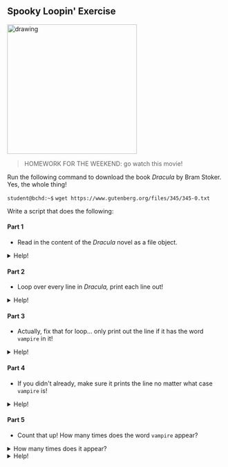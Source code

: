 ## Spooky Loopin' Exercise

<img src="https://cdn.onebauer.media/one/empire-tmdb/films/12110/images/y7N276seR43H31xvDbWMWxEsDr.jpg?format=jpg&quality=80&width=960&height=540&ratio=16-9&resize=aspectfill" alt="drawing" width="300"/>

> HOMEWORK FOR THE WEEKEND: go watch this movie!



Run the following command to download the book *Dracula* by Bram Stoker. Yes, the whole thing!

`student@bchd:~$` `wget https://www.gutenberg.org/files/345/345-0.txt`

Write a script that does the following:

#### Part 1

- Read in the content of the *Dracula* novel as a file object.

<details>
<summary>Help!</summary>
<pre>
with open("345-0.txt","r") as foo:
</pre>
OR
<pre>
foo= open("345-0.txt","r")
foo.close()
</pre>
</details>


#### Part 2

- Loop over every line in *Dracula,* print each line out!

<details>
<summary>Help!</summary>
<pre>
for line in foo:
    print(line)
</pre>
</details>

#### Part 3

- Actually, fix that for loop... only print out the line if it has the word `vampire` in it!

<details>
<summary>Help!</summary>
<pre>
for line in foo:
    if "vampire" in line:
        print(line)
</pre>
</details>


#### Part 4

- If you didn't already, make sure it prints the line no matter what case `vampire` is!

<details>
<summary>Help!</summary>
<pre>
for line in foo:
    if "vampire" in line.lower():
        print(line)
</pre>
</details>

#### Part 5

- Count that up! How many times does the word `vampire` appear?

<details>
<summary>How many times does it appear?</summary>
<pre>
32
</pre>
</details>

<details>
<summary>Help!</summary>
<pre>
count= 0
for line in foo:
    if "vampire" in line.lower():
        count += 1
        
print(count)
</pre>
</details>
